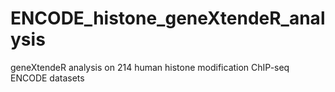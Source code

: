 # ENCODE_histone_geneXtendeR_analysis
geneXtendeR analysis on 214 human histone modification ChIP-seq ENCODE datasets
